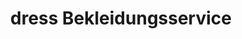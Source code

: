 ---
title: "dress Bekleidungsservice"
url: /muenchen/dress-bekleidungsservice/
shop: Schneiderei
---